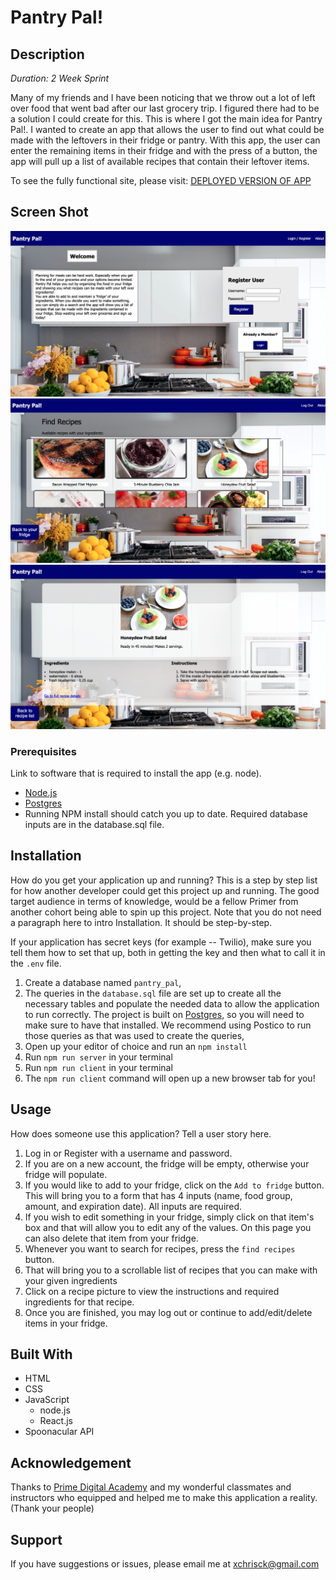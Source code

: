 
# Pantry Pal!

## Description

_Duration: 2 Week Sprint_


Many of my friends and I have been noticing that we throw out a lot of left over food that went bad after our last grocery trip. I figured there had to be a solution I could create for this. This is where I got the main idea for Pantry Pal!. I wanted to create an app that allows the user to find out what could be made with the leftovers in their fridge or pantry. With this app, the user can enter the remaining items in their fridge and with the press of a button, the app will pull up a list of available recipes that contain their leftover items. 

To see the fully functional site, please visit: [DEPLOYED VERSION OF APP](https://pantrypal123-a45f7622635d.herokuapp.com/#/home)

## Screen Shot

![Picture](/ScreenShots/Screen%20Shot%202023-07-12%20at%205.53.53%20PM.png)
![Picture](/ScreenShots/Screen%20Shot%202023-07-12%20at%205.54.35%20PM.png)
![Picture](/ScreenShots/Screen%20Shot%202023-07-12%20at%205.54.48%20PM.png)

### Prerequisites

Link to software that is required to install the app (e.g. node).

- [Node.js](https://nodejs.org/en/)
- [Postgres](https://www.postgresql.org/download/)
- Running NPM install should catch you up to date. Required database inputs are in the database.sql file. 

## Installation

How do you get your application up and running? This is a step by step list for how another developer could get this project up and running. The good target audience in terms of knowledge, would be a fellow Primer from another cohort being able to spin up this project. Note that you do not need a paragraph here to intro Installation. It should be step-by-step.

If your application has secret keys (for example --  Twilio), make sure you tell them how to set that up, both in getting the key and then what to call it in the `.env` file.

1. Create a database named `pantry_pal`,
2. The queries in the `database.sql` file are set up to create all the necessary tables and populate the needed data to allow the application to run correctly. The project is built on [Postgres](https://www.postgresql.org/download/), so you will need to make sure to have that installed. We recommend using Postico to run those queries as that was used to create the queries, 
3. Open up your editor of choice and run an `npm install`
4. Run `npm run server` in your terminal
5. Run `npm run client` in your terminal
6. The `npm run client` command will open up a new browser tab for you!

## Usage
How does someone use this application? Tell a user story here.

1. Log in or Register with a username and password.
2. If you are on a new account, the fridge will be empty, otherwise your fridge will populate. 
3. If you would like to add to your fridge, click on the `Add to fridge` button.
    This will bring you to a form that has 4 inputs (name, food group, amount, and expiration date). All inputs are required.
4. If you wish to edit something in your fridge, simply click on that item's box and that will allow you to edit any of the values. On this page you can also delete that item from your fridge.
5. Whenever you want to search for recipes, press the `find recipes` button.
6. That will bring you to a scrollable list of recipes that you can make with your given ingredients
7. Click on a recipe picture to view the instructions and required ingredients for that recipe. 
8. Once you are finished, you may log out or continue to add/edit/delete items in your fridge. 


## Built With

- HTML
- CSS
- JavaScript
    - node.js
    - React.js
- Spoonacular API



## Acknowledgement
Thanks to [Prime Digital Academy](www.primeacademy.io) and my wonderful classmates and instructors who equipped and helped me to make this application a reality. (Thank your people)

## Support
If you have suggestions or issues, please email me at [xchrisck@gmail.com](www.google.com)
